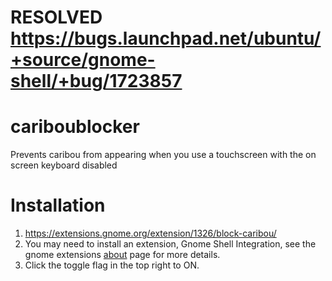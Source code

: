 # RESOLVED https://bugs.launchpad.net/ubuntu/+source/gnome-shell/+bug/1723857

# cariboublocker
Prevents caribou from appearing when you use a touchscreen with the on screen keyboard disabled

# Installation
1. https://extensions.gnome.org/extension/1326/block-caribou/
2. You may need to install an extension, Gnome Shell Integration, see the gnome extensions [about](https://extensions.gnome.org) page for more details.
3. Click the toggle flag in the top right to ON.
